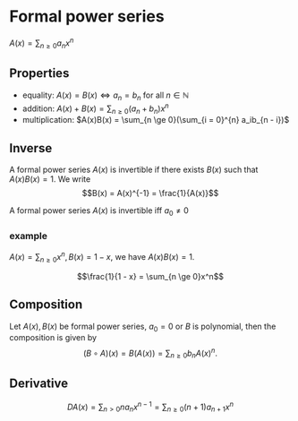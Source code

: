 # Formal power series

$A(x) = \sum_{n \ge 0}a_n x^n$

## Properties

- equality: $A(x) = B(x) \Leftrightarrow a_n = b_n$ for all $n \in \mathbb{N}$
- addition: $A(x) + B(x) = \sum_{n \ge 0}(a_n + b_n)x^n$
- multiplication: $A(x)B(x) = \sum_{n \ge 0}(\sum_{i = 0}^{n} a_ib_{n - i})$

## Inverse

A formal power series $A(x)$ is invertible if there exists $B(x)$ such that $A(x)B(x) = 1$. We write
$$B(x) = A(x)^{-1} = \frac{1}{A(x)}$$

A formal power series $A(x)$ is invertible iff $a_0 \neq 0$

### example

$A(x) = \sum_{n \ge 0}x^n, B(x) = 1 - x$, we have $A(x)B(x) = 1$.

$$\frac{1}{1 - x} = \sum_{n \ge 0}x^n$$

## Composition

Let $A(x), B(x)$ be formal power series, $a_0 = 0$ or $B$ is polynomial, then the composition is given by
$$(B \circ A)(x) = B(A(x)) = \sum_{n \ge 0}b_nA(x)^n.$$

## Derivative

$$DA(x) = \sum_{n > 0}na_nx^{n - 1} = \sum_{n \ge 0}(n + 1)a_{n + 1}x^n$$
